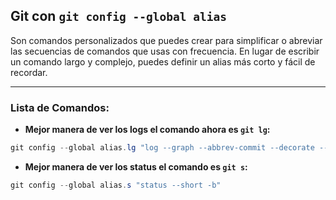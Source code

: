 ## **Git con `git config --global alias`**
Son comandos personalizados que puedes crear para simplificar o abreviar las secuencias de comandos que usas con frecuencia. En lugar de escribir un comando largo y complejo, puedes definir un alias más corto y fácil de recordar.

---
### Lista de Comandos:
- **Mejor manera de ver los logs el comando ahora es `git lg`:**
 ```powershell
git config --global alias.lg "log --graph --abbrev-commit --decorate --format=format:'%C(bold blue)%h%C(reset) - %C(bold green)(%ar)%C(reset) %C(white)%s%C(reset) %C(dim white)- %an%C(reset)%C(bold yellow)%d%C(reset)' --all"
```
- **Mejor manera de ver los status el comando es `git s`:**
```powershell
git config --global alias.s "status --short -b"
```